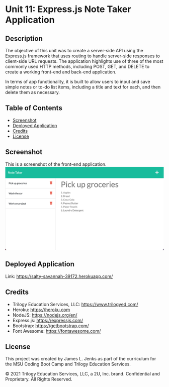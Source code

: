 # Unit 11: Express.js Note Taker Application
## Description

The objective of this unit was to create a server-side API using the Express.js framework that uses routing to handle server-side responses to client-side URL requests. The application highlights use of three of the most commonly used HTTP methods, including POST, GET, and DELETE to create a working front-end and back-end application.

In terms of app functionality, it is built to allow users to input and save simple notes or to-do list items, including a title and text for each, and then delete them as necessary.

## Table of Contents

- [Screenshot](#screenshot)
- [Deployed Application](#deployed-application)
- [Credits](#credits)
- [License](#license)

## Screenshot
This is a screenshot of the front-end application.
![Note Taker Application Screenshot](./Assets/Note-Taker-App_Screenshot.png)

## Deployed Application
Link: https://salty-savannah-39172.herokuapp.com/

## Credits
- Trilogy Education Services, LLC: https://www.trilogyed.com/
- Heroku: https://heroku.com
- NodeJS: https://nodejs.org/en/
- Express.js: https://expressjs.com/
- Bootstrap: https://getbootstrap.com/
- Font Awesome: https://fontawesome.com/

## License

This project was created by James L. Jenks as part of the curriculum for the MSU Coding Boot Camp and Trilogy Education Services.

© 2021 Trilogy Education Services, LLC, a 2U, Inc. brand. Confidential and Proprietary. All Rights Reserved.
    